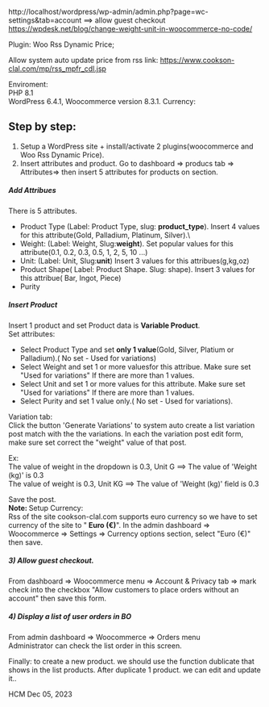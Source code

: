 http://localhost/wordpress/wp-admin/admin.php?page=wc-settings&tab=account
==> allow guest checkout
https://wpdesk.net/blog/change-weight-unit-in-woocommerce-no-code/

Plugin:  Woo Rss Dynamic Price;

Allow system auto update price from rss link: https://www.cookson-clal.com/mp/rss_mpfr_cdl.jsp

Enviroment:\
PHP 8.1\
WordPress 6.4.1, Woocommerce version  8.3.1.
Currency: 



<h2>Step by step:</h2>

1) Setup a WordPress site + install/activate 2 plugins(woocommerce and Woo Rss Dynamic Price).
2) Insert  attributes and product.
Go to dashboard => producs tab => Attributes=> then insert 5 attributes for products on section.

<h5>Add Attribues</h5>
 There is 5 attributes.

- Product Type (Label: Product Type, slug: <b>product_type</b>). Insert 4 values for  this attribute(Gold, Palladium, Platinum, Silver).\
- Weight: (Label: Weight, Slug:<b>weight</b>). Set popular values for this attribute(0.1, 0.2, 0.3, 0.5, 1, 2, 5, 10 ...)
- Unit: (Label: Unit, Slug:<b>unit</b>) Insert 3 values for this attribues(g,kg,oz)
- Product Shape( Label: Product Shape. Slug: shape). Insert 3 values for this attribue( Bar, Ingot, Piece)
- Purity

<h5>Insert Product</h5>
Insert 1 product and set Product data is <b>Variable Product</b>. <br />
Set attributes:<br />

- Select Product Type and set <b>only 1 value</b>(Gold, Silver, Platium or Palladium).( No set - Used for variations)<br />
- Select Weight and set  1 or more valuesfor this attribue. Make sure set  "Used for variations" If there are more than 1 values.<br />
- Select Unit and set 1 or more values for this attribute. Make sure set  "Used for variations" If there are more than 1 values.<br />
- Select Purity  and set 1 value only.( No set - Used for variations).<br />

Variation tab:<br />
Click the button 'Generate Variations' to system auto create a list variation post match with the the variations.
In each the variation post edit form, make sure set correct the "weight" value of that post.<br />

Ex:<br />
The value of weight in the dropdown is 0.3, Unit G ==> The value of 'Weight (kg)' is 0.3<br />
The value of weight is 0.3, Unit KG ==> The value of  'Weight (kg)' field is 0.3<br />

Save the post.<br />
<b>Note: </b>
Setup Currency:<br />
Rss of the site cookson-clal.com  supports euro currency so we have to set currency of the site to "<b> Euro (€)</b>".
In the admin dashboard => Woocommerce => Settings => Currency options section, select "Euro (€)" then save.

<h5>3) Allow guest checkout.</h5>


From dashboard => Woocommerce menu => Account & Privacy tab => mark check into the checkbox "Allow customers to place orders without an account" then save this form.<br />

<h5>4) Display a list of user orders in BO</h5>
From admin dashboard => Woocommerce => Orders menu <br />
Administrator can check the list order in this screen.

Finally: to create a new product. we should use the function dublicate that shows in the list products. After duplicate 1 product. we can edit and update it..

<span style ="text-align:right"> HCM Dec 05, 2023</span>